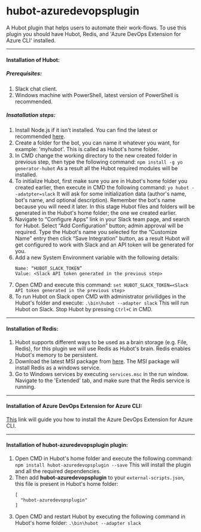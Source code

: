 # hubot-azuredevopsplugin
A Hubot plugin that helps users to automate their work-flows.
To use this plugin you should have Hubot, Redis, and 'Azure DevOps Extension for Azure CLI' installed.

----

#### Installation of Hubot:
##### Prerequisites:
1. Slack chat client.
2. Windows machine with PowerShell, latest version of PowerShell is recommended.

##### Insatallation steps:
1. Install Node.js if it isn’t installed. You can find the latest or recommended [here](https://nodejs.org/en/ "Node.js").
2. Create a folder for the bot, you can name it whatever you want, for example: 'myhubot'. This is called as Hubot's home folder.
3. In CMD change the working directory to the new created folder in previous step, then type the following command:
`npm install -g yo generator-hubot` 
As a result all the Hubot required modules will be installed.
4. To initialize Hubot, first make sure you are in Hubot's home folder you created earlier, then execute in CMD the following command:
`yo hubot --adatpter=slack`
It will ask for some initialization data (author's name, bot's name, and optional description). 
Remember the bot's name because you will need it later.
In this stage Hubot files and folders will be generated in the Hubot's home folder; the one we created earlier.
5. Navigate to “Configure Apps” link in your Slack team page, and search for Hubot.
Select “Add Configuration” button; admin approval will be required.
Type the Hubot's name you selected for the “Customize Name” entry then click “Save Integration” button, as a result Hubot will get configured to work with Slack and an API token will be generated for you.
6. Add a new System Environment variable with the following details:
    ```
    Name: “HUBOT_SLACK_TOKEN”
    Value: <Slack API token generated in the previous step>
    ```
7. Open CMD and execute this command:
`set HUBOT_SLACK_TOKEN=<Slack API token generated in the previous step>`
8. To run Hubot on Slack open CMD with administrator privilidges in the Hubot's folder and execute:
`.\bin\hubot --adapter slack`
This will run Hubot on Slack. Stop Hubot by pressing `Ctrl+C` in CMD.

----

#### Installation of Redis:
1. Hubot supports different ways to be used as a brain storage (e.g. File, Redis), for this plugin we will use Redis as Hubot's brain. Redis enables Hubot's memory to be persistent.
2. Download the latest MSI package from [here](https://github.com/microsoftarchive/redis/releases). The MSI package will install Redis as a windows service.
3. Go to Windows services by executing `services.msc` in the run window. Navigate to the 'Extended' tab, and make sure that the Redis service is running.

----

#### Installation of Azure DevOps Extension for Azure CLI:
[This](https://github.com/Azure/azure-devops-cli-extension "Azure DevOps Extension for Azure CLI") link will guide you how to install the Azure DevOps Extension for Azure CLI.

----

#### Installation of hubot-azuredevopsplugin plugin:
1. Open CMD in Hubot's home folder and execute the following command:
`npm install hubot-azuredevopsplugin --save`
This will install the plugin and all the required dependencies.
2. Then add **hubot-azuredevopsplugin** to your `external-scripts.json`, this file is present in Hubot's home folder:
    ```
    [
      "hubot-azuredevopsplugin"
    ]
    ```
3. Open CMD and restart Hubot by executing the following command in Hubot's home folder:
`.\bin\hubot --adapter slack`